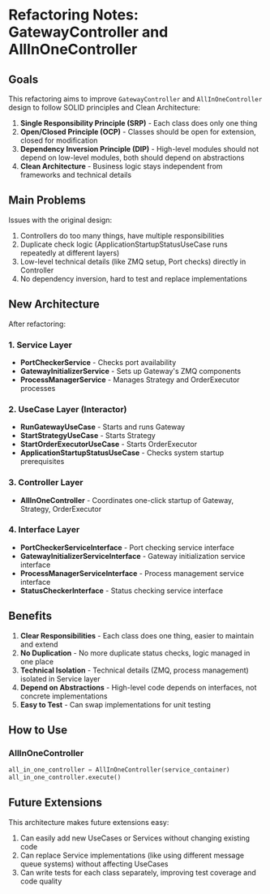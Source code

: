 # Refactoring Notes: GatewayController and AllInOneController

## Goals

This refactoring aims to improve `GatewayController` and `AllInOneController` design to follow SOLID principles and Clean Architecture:

1. **Single Responsibility Principle (SRP)** - Each class does only one thing
2. **Open/Closed Principle (OCP)** - Classes should be open for extension, closed for modification
3. **Dependency Inversion Principle (DIP)** - High-level modules should not depend on low-level modules, both should depend on abstractions
4. **Clean Architecture** - Business logic stays independent from frameworks and technical details

## Main Problems

Issues with the original design:

1. Controllers do too many things, have multiple responsibilities
2. Duplicate check logic (ApplicationStartupStatusUseCase runs repeatedly at different layers)
3. Low-level technical details (like ZMQ setup, Port checks) directly in Controller
4. No dependency inversion, hard to test and replace implementations

## New Architecture

After refactoring:

### 1. Service Layer

- **PortCheckerService** - Checks port availability
- **GatewayInitializerService** - Sets up Gateway's ZMQ components
- **ProcessManagerService** - Manages Strategy and OrderExecutor processes

### 2. UseCase Layer (Interactor)

- **RunGatewayUseCase** - Starts and runs Gateway
- **StartStrategyUseCase** - Starts Strategy
- **StartOrderExecutorUseCase** - Starts OrderExecutor
- **ApplicationStartupStatusUseCase** - Checks system startup prerequisites

### 3. Controller Layer

- **AllInOneController** - Coordinates one-click startup of Gateway, Strategy, OrderExecutor

### 4. Interface Layer

- **PortCheckerServiceInterface** - Port checking service interface
- **GatewayInitializerServiceInterface** - Gateway initialization service interface
- **ProcessManagerServiceInterface** - Process management service interface
- **StatusCheckerInterface** - Status checking service interface

## Benefits

1. **Clear Responsibilities** - Each class does one thing, easier to maintain and extend
2. **No Duplication** - No more duplicate status checks, logic managed in one place
3. **Technical Isolation** - Technical details (ZMQ, process management) isolated in Service layer
4. **Depend on Abstractions** - High-level code depends on interfaces, not concrete implementations
5. **Easy to Test** - Can swap implementations for unit testing

## How to Use

### AllInOneController

```python
all_in_one_controller = AllInOneController(service_container)
all_in_one_controller.execute()
```

## Future Extensions

This architecture makes future extensions easy:

1. Can easily add new UseCases or Services without changing existing code
2. Can replace Service implementations (like using different message queue systems) without affecting UseCases
3. Can write tests for each class separately, improving test coverage and code quality